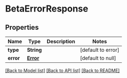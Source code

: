 # BetaErrorResponse
## Properties

| Name | Type | Description | Notes |
|------------ | ------------- | ------------- | -------------|
| **type** | **String** |  | [default to error] |
| **error** | [**Error**](Error.md) |  | [default to null] |

[[Back to Model list]](../README.md#documentation-for-models) [[Back to API list]](../README.md#documentation-for-api-endpoints) [[Back to README]](../README.md)

